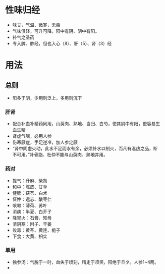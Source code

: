 # 性味归经
- 味甘，气温、微寒，无毒
- 气味俱轻，可升可降，阳中有阴、阴中有阳。
- 补气之圣药
- 专入脾、肺经，但也入心（8）、肝（5）、肾（3）经
# 用法
## 总则
- 阳多于阴，少用则泛上，多用则沉下
### 肝肾
- 配合补血补精药同用，山萸肉、熟地、当归、白芍，使其阴中有阳，更容易生血生精
- 肾虚气喘，必用人参
- 伤寒厥症，手足逆冷，加人参定厥
- “肾中阴虚火动，此水不足而水有余，必须补水以制火，而凡有温热之品，断不可用。”补骨脂、杜仲不能与山萸肉、熟地并用。
### 药对
- 提气：升麻、柴胡
- 和中：陈皮、甘草
- 健脾：茯苓、白术
- 怔忡：远志、酸枣仁
- 咳嗽：薄荷、苏叶
- 消痰：半夏、白芥子
- 降胃火：石膏、知母
- 清阴寒：附子、干姜
- 败毒：黄芩、黄连、栀子
- 下食：大黄、枳实
### 单用
- 独参汤：气脱于一时，血失于顷刻，精走于须臾，阳绝于旦夕。人参1~4两。
- 


